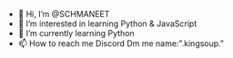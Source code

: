 - 👋 Hi, I’m @SCHMANEET
- 👀 I’m interested in learning Python & JavaScript
- 🌱 I’m currently learning Python
- 📫 How to reach me Discord Dm me name:".kingsoup."

<!---
SCHMANEET/SCHMANEET is a ✨ special ✨ repository because its `README.md` (this file) appears on your GitHub profile.
You can click the Preview link to take a look at your changes.
--->
